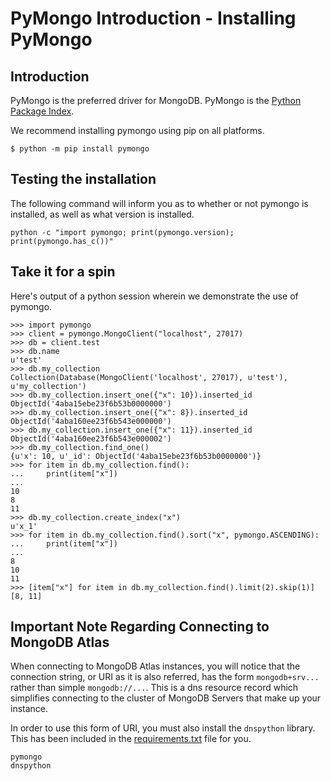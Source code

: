 # PyMongo Introduction - Installing PyMongo

## Introduction

PyMongo is the preferred driver for MongoDB. PyMongo is the [Python Package Index](http://pypi.python.org/pypi/pymongo/).

We recommend installing pymongo using pip on all platforms.

```
$ python -m pip install pymongo
```

## Testing the installation

The following command will inform you as to whether or not pymongo is installed, as well as what version is installed.

```
python -c "import pymongo; print(pymongo.version); print(pymongo.has_c())"
```
## Take it for a spin

Here's output of a python session wherein we demonstrate the use of pymongo.

```
>>> import pymongo
>>> client = pymongo.MongoClient("localhost", 27017)
>>> db = client.test
>>> db.name
u'test'
>>> db.my_collection
Collection(Database(MongoClient('localhost', 27017), u'test'), u'my_collection')
>>> db.my_collection.insert_one({"x": 10}).inserted_id
ObjectId('4aba15ebe23f6b53b0000000')
>>> db.my_collection.insert_one({"x": 8}).inserted_id
ObjectId('4aba160ee23f6b543e000000')
>>> db.my_collection.insert_one({"x": 11}).inserted_id
ObjectId('4aba160ee23f6b543e000002')
>>> db.my_collection.find_one()
{u'x': 10, u'_id': ObjectId('4aba15ebe23f6b53b0000000')}
>>> for item in db.my_collection.find():
...     print(item["x"])
...
10
8
11
>>> db.my_collection.create_index("x")
u'x_1'
>>> for item in db.my_collection.find().sort("x", pymongo.ASCENDING):
...     print(item["x"])
...
8
10
11
>>> [item["x"] for item in db.my_collection.find().limit(2).skip(1)]
[8, 11]

```

## Important Note Regarding Connecting to MongoDB Atlas

When connecting to MongoDB Atlas instances, you will notice that the connection string, or URI as it is also referred, has the form `mongodb+srv...` rather than simple `mongodb://...`. This is a dns resource record which simplifies connecting to the cluster of MongoDB Servers that make up your instance.

In order to use this form of URI, you must also install the `dnspython` library.  This has been included in the [requirements.txt](https://github.com/mongodb-developer/workshop/blob/python/Python/01-Installing%20PyMongo/requirements.txt) file for you.

```
pymongo
dnspython
```

